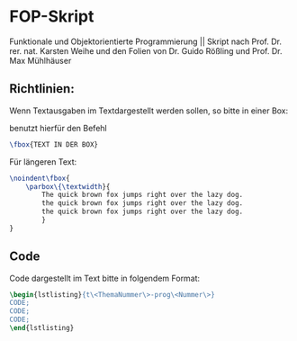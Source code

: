 # FOP-Skript
Funktionale und Objektorientierte Programmierung || Skript nach Prof. Dr. rer. nat. Karsten Weihe und den Folien von Dr. Guido Rößling und Prof. Dr. Max Mühlhäuser

## Richtlinien:

Wenn Textausgaben im Textdargestellt werden sollen, so bitte in einer Box:

benutzt hierfür den Befehl 
```tex 
\fbox{TEXT IN DER BOX}
```

Für längeren Text:
    
```tex
\noindent\fbox{ 
    \parbox\{\textwidth}{
        The quick brown fox jumps right over the lazy dog. 
        the quick brown fox jumps right over the lazy dog. 
        the quick brown fox jumps right over the lazy dog.     
        }
}
```

## Code
Code dargestellt im Text bitte in folgendem Format:

```tex
\begin{lstlisting}{t\<ThemaNummer\>-prog\<Nummer\>}
CODE;
CODE;
CODE;
\end{lstlisting}
```

